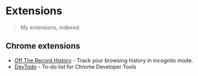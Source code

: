 # Extensions

> My extensions, indexed.

## Chrome extensions

- [Off The Record History](https://github.com/dutiyesh/off-the-record-history) - Track your browsing history in incognito mode.
- [DevTodo](https://github.com/dutiyesh/devtodo) - To-do list for Chrome Developer Tools
